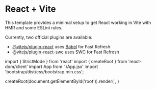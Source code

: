 # React + Vite

This template provides a minimal setup to get React working in Vite with HMR and some ESLint rules.

Currently, two official plugins are available:

- [@vitejs/plugin-react](https://github.com/vitejs/vite-plugin-react/blob/main/packages/plugin-react/README.md) uses [Babel](https://babeljs.io/) for Fast Refresh
- [@vitejs/plugin-react-swc](https://github.com/vitejs/vite-plugin-react-swc) uses [SWC](https://swc.rs/) for Fast Refresh





import { StrictMode } from 'react'
import { createRoot } from 'react-dom/client'
import App from './App.jsx'
import 'bootstrap/dist/css/bootstrap.min.css';

createRoot(document.getElementById('root')).render(
  <StrictMode>
    <App />
  </StrictMode>,
)
